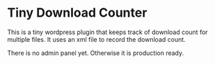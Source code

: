 Tiny Download Counter
======================
This is a tiny wordpress plugin that keeps track of download count 
for multiple files. It uses an xml file to record the download count.

There is no admin panel yet. Otherwise it is production ready.

